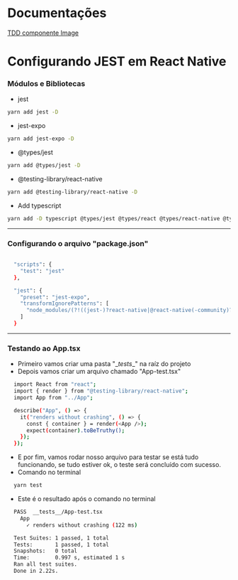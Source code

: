 # Documentações
[TDD componente Image](https://github.com/r-santtos/TDDs-React-Native/tree/main/src/components/Images)

# Configurando JEST em React Native
### Módulos e Bibliotecas
- jest
```bash
yarn add jest -D
```
- jest-expo
```bash
yarn add jest-expo -D
```
- @types/jest
```bash
yarn add @types/jest -D
```
- @testing-library/react-native
```bash
yarn add @testing-library/react-native -D
```
- Add typescript
```bash
yarn add -D typescript @types/jest @types/react @types/react-native @types/react-test-renderer
```
******
### Configurando o arquivo "package.json"

```bash

  "scripts": {
    "test": "jest"
  },

  "jest": {
    "preset": "jest-expo",
    "transformIgnorePatterns": [
      "node_modules/(?!((jest-)?react-native|@react-native(-community)?)|expo(nent)?|@expo(nent)?/.*|@expo-google-fonts/.*|react-navigation|@react-navigation/.*|@unimodules/.*|unimodules|sentry-expo|native-base|react-native-svg)"
    ]
  }
```
******
### Testando ao App.tsx
- Primeiro vamos criar uma pasta "\__tests__" na raíz do projeto
- Depois vamos criar um arquivo chamado "App-test.tsx"
```bash
  import React from "react";
  import { render } from "@testing-library/react-native";
  import App from "../App";

  describe("App", () => {
    it("renders without crashing", () => {
      const { container } = render(<App />);
      expect(container).toBeTruthy();
    });
  });
```
- E por fim, vamos rodar nosso arquivo para testar se está tudo funcionando, se tudo estiver ok, o teste será concluído com sucesso.
- Comando no terminal
```bash
  yarn test
```
- Este é o resultado após o comando no terminal
```bash
  PASS  __tests__/App-test.tsx
    App
      ✓ renders without crashing (122 ms)

  Test Suites: 1 passed, 1 total
  Tests:       1 passed, 1 total
  Snapshots:   0 total
  Time:        0.997 s, estimated 1 s
  Ran all test suites.
  Done in 2.22s.
```
